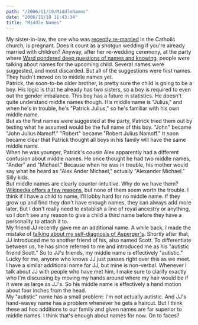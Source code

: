 ```yaml
---
path: "/2006/11/19/MiddleNames" 
date: "2006/11/19 11:43:34" 
title: "Middle Names" 
---
```

My sister-in-law, the one who was <a href="http://typewriting.org/2006/11/14/Knowing_Names/#content">recently re-married</a> in the Catholic church, is pregnant. Does it count as a shotgun wedding if you're already married with children? Anyway, after her re-wedding ceremony, at the party where <a href="http://typewriting.org/2006/11/14/Knowing_Names/#content">Ward pondered deep questions of names and knowing</a>, people were talking about names for the upcoming child. Several names were suggested, and most discarded. But all of the suggestions were first names. They hadn't moved on to middle names yet.<br>Patrick, the soon-to-be older brother, is pretty sure the child is going to be a boy. His logic is that he already has two sisters, so a boy is required to even out the gender imbalance. This boy has a future in statistics. He doesn't quite understand middle names though. His middle name is "Julius," and when he's in trouble, he's "Patrick Julius," so he's familiar with his own middle name.<br>But as the first names were suggested at the party, Patrick tried them out by testing what he assumed would be the full name of this boy. "John" became "John Julius Namoff." "Robert" became "Robert Julius Namoff." It soon became clear that Patrick thought all boys in his family will have the same middle name.<br>When he was younger, Patrick's cousin Alex apparently had a different confusion about middle names. He once thought he had two middle names, "Ander" and "Michael." Because when he was in trouble, his mother would say what he heard as "Alex Ander Michael," actually "Alexander Michael." Silly kids.<br>But middle names are clearly counter-intuitive. Why do we have them? <a href="http://en.wikipedia.org/wiki/Middle_name">Wikipedia offers a few reasons</a>, but none of them seem worth the trouble. I think if I have a child to name, I'll lobby hard for no middle name. If they grow up and find they don't have enough names, they can always add more later. But I don't really need to establish a line of royal ancestry or anything, so I don't see any reason to give a child a third name before they have a personality to attach it to.<br>My friend JJ recently gave me an additional name. A while back, I made the mistake of <a href="http://typewriting.org/2005/03/20/Asperger%27s/">talking about my self-diagnosis of Asperger's</a>. Shortly after that, JJ introduced me to another friend of his, also named Scott. To differentiate between us, he has since referred to me and introduced me as his "autistic friend Scott." So to JJ's friends, my middle name is effectively "autistic." Lucky for me, anyone who knows JJ just passes right over this as we meet.<br>I have a similar additional name for JJ, but mine is non-verbal. Whenever I talk about JJ with people who have met him, I make sure to clarify exactly who I'm discussing by moving my hands around where my hair would be if it were as large as JJ's. So his middle name is effectively a hand motion about four inches from the head.<br>My "autistic" name has a small problem: I'm not actually autistic. And JJ's hand-wavey name has a problem whenever he gets a haircut. But I think these ad hoc additions to our family and given names are far superior to middle names. I think that's enough about names for now. On to faces?